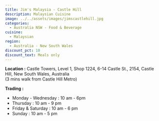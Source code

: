 ```yaml
---
title: Jim's Malaysia - Castle Hill
description: Malaysian Cuisine
image: ../../assets/images/jimscastlehill.jpg
categories:
  - Australia NSW - Food & Beverage
cuisine:
  - Malaysian
region:
  - Australia - New South Wales
discount_pct: 10
discount_text: Meals only
---
```

**Location :** Castle Towers, Level 1, Shop 1224, 6-14 Castle St., 2154, Castle Hill, New South Wales, Australia\
(3 mins walk from Castle Hill Metro)

**Trading :** 

* Monday - Wednesday : 10 am - 6pm
* Thursday : 10 am - 9 pm
* Friday & Saturday : 10 am - 6 pm
* Sunday : 10 am - 5 pm
